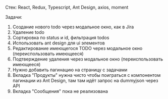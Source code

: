 Стек: React, Redux, Typescript, Ant Design, axios, moment

Задачи:
1. Создание нового todo через модальное окно, как в Jira
2. Удаление todo
3. Сортировка по status и id, фильтрация todos
4. Использовать ant design для ui элементов
5. Редактирование имеющегося TODO через модальное окно (переиспользовать имеющееся)
6. Подтверждение удаления через модальное окно (переиспользовать имеющееся)
7. Нужно добавить пагинацию на страницу с задачами
8. Вкладка "Продукты" нужна чисто чтобы поиграться с компонентом пагинации из Ant Design, там там идёт запрос на dummyjson через API
9. Вкладка "Сообщения" пока не реализована
